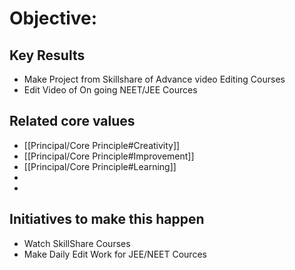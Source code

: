# Objective: 

## Key Results

- Make Project from Skillshare  of Advance video Editing Courses
- Edit Video of On going NEET/JEE Cources


## Related core values

- [[Principal/Core Principle#Creativity]]
- [[Principal/Core Principle#Improvement]]
- [[Principal/Core Principle#Learning]]
- 
- 

## Initiatives to make this happen

- Watch SkillShare Courses
- Make Daily Edit Work for JEE/NEET Cources